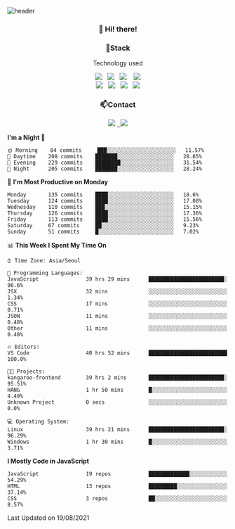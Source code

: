 ![header](https://capsule-render.vercel.app/api?type=waving&color=gradient&height=200&text=Che-ri&fontAlign=70&fontAlignY=40&animation=twinkling)

<h3 align="center">👋 Hi! there!</h3>

<h3 align="center">📌Stack</h3>
<p align="center">Technology used</p>
<div align="center"><img src="https://img.shields.io/badge/HTML5-e74c3c?style=flat-square&logo=HTML5&logoColor=white"></img> &nbsp <img src="https://img.shields.io/badge/CSS3-0A84FF?style=flat-square&logo=CSS3&logoColor=white"></img>  &nbsp <img src="https://img.shields.io/badge/SCSS-fd79a8?style=flat-square&logo=Sass&logoColor=white"/></a>&nbsp  &nbsp <img src="https://img.shields.io/badge/styled%2Dcomponents-DB7093?style=flat-square&logo=styled%2Dcomponents&logoColor=white"/></a>
<br><img src="https://img.shields.io/badge/JavaScript-FFCD11?style=flat-square&logo=JavaScript&logoColor=white"></img> &nbsp <img src="https://img.shields.io/badge/React-00BCF6?style=flat-square&logo=React&logoColor=white"></img> &nbsp <img src="https://img.shields.io/badge/Redux-764ABC?style=flat-square&logo=Redux&logoColor=white"/></a> &nbsp <img src="https://img.shields.io/badge/jQuery-3655FF?style=flat-square&logo=jQuery&logoColor=white"></img></div>

<h3 align="center">📫Contact</h3>
<div align="center"><a href="https://cheri.tistory.com/"><img src="https://img.shields.io/badge/Cheri-AD29B6?style=flat-square&logo=Tidal&logoColor=white"/></a> <a href="rnjs1135@gmail.com"> &nbsp <img src="https://img.shields.io/badge/Gmail-EA4335?style=flat-square&logo=Gmail&logoColor=white"/></a></div>

<!--START_SECTION:waka-->
**I'm a Night 🦉** 

```text
🌞 Morning    84 commits     ███░░░░░░░░░░░░░░░░░░░░░░   11.57% 
🌆 Daytime    208 commits    ███████░░░░░░░░░░░░░░░░░░   28.65% 
🌃 Evening    229 commits    ████████░░░░░░░░░░░░░░░░░   31.54% 
🌙 Night      205 commits    ███████░░░░░░░░░░░░░░░░░░   28.24%

```
📅 **I'm Most Productive on Monday** 

```text
Monday       135 commits    ████░░░░░░░░░░░░░░░░░░░░░   18.6% 
Tuesday      124 commits    ████░░░░░░░░░░░░░░░░░░░░░   17.08% 
Wednesday    110 commits    ███░░░░░░░░░░░░░░░░░░░░░░   15.15% 
Thursday     126 commits    ████░░░░░░░░░░░░░░░░░░░░░   17.36% 
Friday       113 commits    ████░░░░░░░░░░░░░░░░░░░░░   15.56% 
Saturday     67 commits     ██░░░░░░░░░░░░░░░░░░░░░░░   9.23% 
Sunday       51 commits     █░░░░░░░░░░░░░░░░░░░░░░░░   7.02%

```


📊 **This Week I Spent My Time On** 

```text
⌚︎ Time Zone: Asia/Seoul

💬 Programming Languages: 
JavaScript               39 hrs 29 mins      ████████████████████████░   96.6% 
JSX                      32 mins             ░░░░░░░░░░░░░░░░░░░░░░░░░   1.34% 
CSS                      17 mins             ░░░░░░░░░░░░░░░░░░░░░░░░░   0.71% 
JSON                     11 mins             ░░░░░░░░░░░░░░░░░░░░░░░░░   0.48% 
Other                    11 mins             ░░░░░░░░░░░░░░░░░░░░░░░░░   0.48%

🔥 Editors: 
VS Code                  40 hrs 52 mins      █████████████████████████   100.0%

🐱‍💻 Projects: 
kangaroo-frontend        39 hrs 2 mins       ████████████████████████░   95.51% 
HANG                     1 hr 50 mins        █░░░░░░░░░░░░░░░░░░░░░░░░   4.49% 
Unknown Project          0 secs              ░░░░░░░░░░░░░░░░░░░░░░░░░   0.0%

💻 Operating System: 
Linux                    39 hrs 21 mins      ████████████████████████░   96.29% 
Windows                  1 hr 30 mins        █░░░░░░░░░░░░░░░░░░░░░░░░   3.71%

```

**I Mostly Code in JavaScript** 

```text
JavaScript               19 repos            █████████████░░░░░░░░░░░░   54.29% 
HTML                     13 repos            █████████░░░░░░░░░░░░░░░░   37.14% 
CSS                      3 repos             ██░░░░░░░░░░░░░░░░░░░░░░░   8.57%

```



 Last Updated on 19/08/2021
<!--END_SECTION:waka-->
